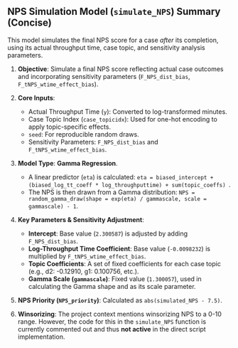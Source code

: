 ## NPS Simulation Model (`simulate_NPS`) Summary (Concise)

This model simulates the final NPS score for a case *after* its completion, using its actual throughput time, case topic, and sensitivity analysis parameters.

1.  **Objective**: Simulate a final NPS score reflecting actual case outcomes and incorporating sensitivity parameters (`F_NPS_dist_bias`, `F_tNPS_wtime_effect_bias`).

2.  **Core Inputs**:
    *   Actual Throughput Time (`y`): Converted to log-transformed minutes.
    *   Case Topic Index (`case_topicidx`): Used for one-hot encoding to apply topic-specific effects.
    *   `seed`: For reproducible random draws.
    *   Sensitivity Parameters: `F_NPS_dist_bias` and `F_tNPS_wtime_effect_bias`.

3.  **Model Type**: **Gamma Regression**.
    *   A linear predictor (`eta`) is calculated: `eta = biased_intercept + (biased_log_tt_coeff * log_throughputtime) + sum(topic_coeffs) `.
    *   The NPS is then drawn from a Gamma distribution: `NPS = random_gamma_draw(shape = exp(eta) / gammascale, scale = gammascale) - 1`.

4.  **Key Parameters & Sensitivity Adjustment**:
    *   **Intercept**: Base value (`2.300587`) is adjusted by adding `F_NPS_dist_bias`.
    *   **Log-Throughput Time Coefficient**: Base value (`-0.0098232`) is multiplied by `F_tNPS_wtime_effect_bias`.
    *   **Topic Coefficients**: A set of fixed coefficients for each case topic (e.g., d2: -0.12910, g1: 0.100756, etc.).
    *   **Gamma Scale (`gammascale`)**: Fixed value (`1.300057`), used in calculating the Gamma shape and as its scale parameter.

5.  **NPS Priority (`NPS_priority`)**: Calculated as `abs(simulated_NPS - 7.5)`.

6.  **Winsorizing**: The project context mentions winsorizing NPS to a 0-10 range. However, the code for this in the `simulate_NPS` function is currently commented out and thus **not active** in the direct script implementation.
